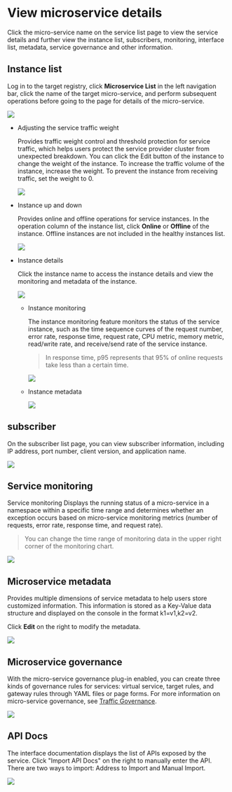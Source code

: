 # View microservice details

Click the micro-service name on the service list page to view the service details and further view the instance list, subscribers, monitoring, interface list, metadata, service governance and other information.

## Instance list

Log in to the target registry, click __Microservice List__ in the left navigation bar, click the name of the target micro-service, and perform subsequent operations before going to the page for details of the micro-service.

![](https://docs.daocloud.io/daocloud-docs-images/docs/en/docs/skoala/images/detail01.png)

- Adjusting the service traffic weight

    Provides traffic weight control and threshold protection for service traffic, which helps users protect the service provider cluster from unexpected breakdown. You can click the Edit button of the instance to change the weight of the instance. To increase the traffic volume of the instance, increase the weight. To prevent the instance from receiving traffic, set the weight to 0.

    ![](https://docs.daocloud.io/daocloud-docs-images/docs/en/docs/skoala/images/detail02.png)

- Instance up and down

    Provides online and offline operations for service instances. In the operation column of the instance list, click __Online__ or __Offline__ of the instance. Offline instances are not included in the healthy instances list.

    ![](https://docs.daocloud.io/daocloud-docs-images/docs/en/docs/skoala/images/detail03.png)

- Instance details

    Click the instance name to access the instance details and view the monitoring and metadata of the instance.

    ![](https://docs.daocloud.io/daocloud-docs-images/docs/en/docs/skoala/images/detail04.png)

    - Instance monitoring

        The instance monitoring feature monitors the status of the service instance, such as the time sequence curves of the request number, error rate, response time, request rate, CPU metric, memory metric, read/write rate, and receive/send rate of the service instance.

        > In response time, p95 represents that 95% of online requests take less than a certain time.

        ![](https://docs.daocloud.io/daocloud-docs-images/docs/en/docs/skoala/images/detail05.png)

    - Instance metadata

        ![](https://docs.daocloud.io/daocloud-docs-images/docs/en/docs/skoala/images/detail06.png)

## subscriber

On the subscriber list page, you can view subscriber information, including IP address, port number, client version, and application name.

![](https://docs.daocloud.io/daocloud-docs-images/docs/en/docs/skoala/images/detail07.png)

## Service monitoring

Service monitoring Displays the running status of a micro-service in a namespace within a specific time range and determines whether an exception occurs based on micro-service monitoring metrics (number of requests, error rate, response time, and request rate).

> You can change the time range of monitoring data in the upper right corner of the monitoring chart.

![](https://docs.daocloud.io/daocloud-docs-images/docs/en/docs/skoala/images/detail08.png)

## Microservice metadata

Provides multiple dimensions of service metadata to help users store customized information. This information is stored as a Key-Value data structure and displayed on the console in the format k1=v1,k2=v2.

Click __Edit__ on the right to modify the metadata.

![](https://docs.daocloud.io/daocloud-docs-images/docs/en/docs/skoala/images/detail09.png)

## Microservice governance

With the micro-service governance plug-in enabled, you can create three kinds of governance rules for services: virtual service, target rules, and gateway rules through YAML files or page forms. For more information on micro-service governance, see [Traffic Governance](../../../../mspider/user-guide/traffic-governance/README.md).

![](https://docs.daocloud.io/daocloud-docs-images/docs/en/docs/skoala/images/detail10.png)

## API Docs

The interface documentation displays the list of APIs exposed by the service. Click "Import API Docs" on the right to manually enter the API. There are two ways to import: Address to Import and Manual Import.

![](https://docs.daocloud.io/daocloud-docs-images/docs/en/docs/skoala/images/detail11.png)
